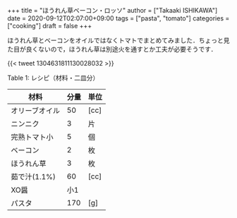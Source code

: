 +++
title = "ほうれん草ベーコン・ロッソ"
author = ["Takaaki ISHIKAWA"]
date = 2020-09-12T02:07:00+09:00
tags = ["pasta", "tomato"]
categories = ["cooking"]
draft = false
+++

ほうれん草とベーコンをオイルではなくトマトでまとめてみました．ちょっと見た目が良くないので，ほうれん草は別途火を通すとか工夫が必要そうです．

{{< tweet 1304631811130028032 >}}

<div class="table-caption">
  <span class="table-number">Table 1</span>:
  レシピ（材料・二皿分）
</div>

| 材料      | 分量 | 単位 |
|---------|----|----|
| オリーブオイル | 50  | [cc] |
| ニンニク  | 3   | 片   |
| 完熟トマト小 | 5   | 個   |
| ベーコン  | 2   | 枚   |
| ほうれん草 | 3   | 枚   |
| 茹で汁(1.1%) | 60  | [cc] |
| XO醤      | 小1 |      |
| パスタ    | 170 | [g]  |
